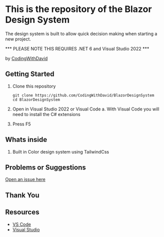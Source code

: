 # This is the repository of the Blazor Design System

The design system is built to allow quick decision making when starting a new project.

*** PLEASE NOTE THIS REQUIRES .NET 6 and Visual Studio 2022 ***

by [CodingWithDavid](http://twitter.com/CodingwithDavid)


## Getting Started

1. Clone this repository

   ```Command Line
   git clone https://github.com/CodingWithDavid/BlazorDesignSystem
   cd BlazorDesignSystem
   ```

1.	Open in Visual Studio 2022 or Visual Code
a.	With Visual Code you will need to install the C# extensions
2.	Press F5

## Whats inside

1. Built in Color design system using TailwindCss

## Problems or Suggestions

[Open an issue here]( https://github.com/CodingWithDavid/BlazorDesignSystem/issues)

## Thank You


## Resources

- [VS Code](https://code.visualstudio.com)
- [Visual Studio]( https://visualstudio.microsoft.com/)



